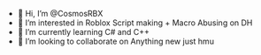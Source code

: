 - 👋 Hi, I’m @CosmosRBX
- 👀 I’m interested in Roblox Script making + Macro Abusing on DH
- 🌱 I’m currently learning C# and C++
- 💞️ I’m looking to collaborate on Anything new just hmu

<!---
CosmosRBX/CosmosRBX is a ✨ special ✨ repository because its `README.md` (this file) appears on your GitHub profile.
You can click the Preview link to take a look at your changes.
--->
